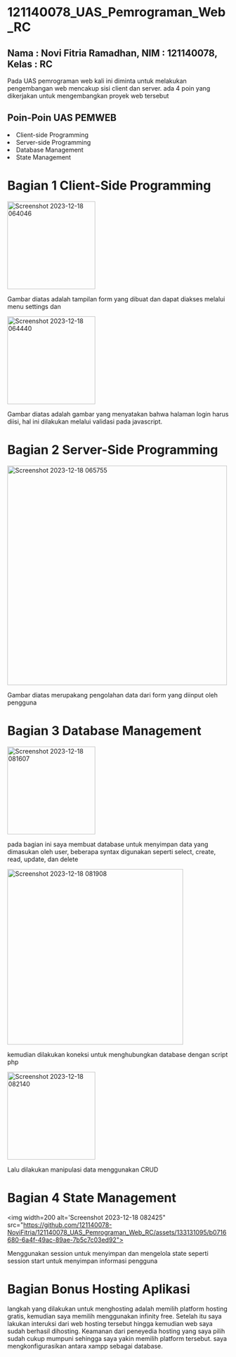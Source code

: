 # 121140078_UAS_Pemrograman_Web_RC
## Nama : Novi Fitria Ramadhan, NIM : 121140078, Kelas : RC 

<P> Pada UAS pemrograman web kali ini diminta untuk melakukan pengembangan web mencakup sisi client dan server. ada 4 poin yang dikerjakan untuk mengembangkan proyek web tersebut </P>

<h2> Poin-Poin UAS PEMWEB </h2>
<li> Client-side Programming </li>
<li> Server-side Programming </li>
<li> Database Management </li>
<li> State Management </li>

# Bagian 1 Client-Side Programming 
<img width="200" alt="Screenshot 2023-12-18 064046" src= "https://github.com/121140078-NoviFitria/121140078_UAS_Pemrograman_Web_RC/assets/133131095/e6d86696-d98d-464f-a466-537435f59113">

<P> Gambar diatas adalah tampilan form yang dibuat dan dapat diakses melalui menu settings dan </P>

<img width="200" alt="Screenshot 2023-12-18 064440" src="https://github.com/121140078-NoviFitria/121140078_UAS_Pemrograman_Web_RC/assets/133131095/347e32f6-21ab-4db1-b239-ced3554c05e1">

<p> Gambar diatas adalah gambar yang menyatakan bahwa halaman login harus diisi, hal ini dilakukan melalui validasi pada javascript. </p>

# Bagian 2 Server-Side Programming 
<img width="500" alt="Screenshot 2023-12-18 065755" src="https://github.com/121140078-NoviFitria/121140078_UAS_Pemrograman_Web_RC/assets/133131095/d7ee0783-7073-4773-9700-91022a68ae29">
<p> Gambar diatas merupakang pengolahan data dari form yang diinput oleh pengguna </p>

# Bagian 3 Database Management 
<img width=200 alt="Screenshot 2023-12-18 081607" src="https://github.com/121140078-NoviFitria/121140078_UAS_Pemrograman_Web_RC/assets/133131095/663a376c-b1fd-4bfd-9e42-ba956b7fe25e">

<p> pada bagian ini saya membuat database untuk menyimpan data yang dimasukan oleh user, beberapa syntax digunakan seperti select, create, read, update, dan delete </p>

<img width=400 alt="Screenshot 2023-12-18 081908" src="https://github.com/121140078-NoviFitria/121140078_UAS_Pemrograman_Web_RC/assets/133131095/4dd66854-4bf4-444f-84be-a63c2446a566"> 

<p> kemudian dilakukan koneksi untuk menghubungkan database dengan script php</p>

<img width=200 alt="Screenshot 2023-12-18 082140" src="https://github.com/121140078-NoviFitria/121140078_UAS_Pemrograman_Web_RC/assets/133131095/46832c98-a80f-4f54-bf24-2334934861b0"> 
<p> Lalu dilakukan manipulasi data menggunakan CRUD </p>

# Bagian 4 State Management
<img width=200 alt='Screenshot 2023-12-18 082425" src="https://github.com/121140078-NoviFitria/121140078_UAS_Pemrograman_Web_RC/assets/133131095/b0716680-6a4f-49ac-89ae-7b5c7c03ed92"> 

<p> Menggunakan session untuk menyimpan dan mengelola state seperti session start untuk menyimpan informasi pengguna </p>

# Bagian Bonus Hosting Aplikasi 
<p>langkah yang dilakukan untuk menghosting adalah memilih platform hosting gratis, kemudian saya memilih menggunakan infinity free. Setelah itu saya lakukan interuksi dari web hosting tersebut hingga kemudian web saya sudah berhasil dihosting. Keamanan dari peneyedia hosting yang saya pilih sudah cukup mumpuni sehingga saya yakin memilih platform tersebut. saya mengkonfigurasikan antara xampp sebagai database.  </p>




